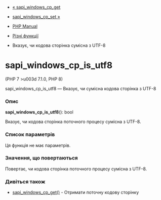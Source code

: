 - [« sapi_windows_cp_get](function.sapi-windows-cp-get.md)
- [sapi_windows_cp_set »](function.sapi-windows-cp-set.md)

- [PHP Manual](index.md)
- [Різні функції](ref.misc.md)
- Вказує, чи кодова сторінка сумісна з UTF-8

# sapi_windows_cp_is_utf8

(PHP 7 \>u003d 7.1.0, PHP 8)

sapi_windows_cp_is_utf8 — Вказує, чи сумісна кодова сторінка з
UTF-8

### Опис

**sapi_windows_cp_is_utf8**(): bool

Вказує, чи кодова сторінка поточного процесу сумісна з UTF-8.

### Список параметрів

Ця функція не має параметрів.

### Значення, що повертаються

Повертає, чи кодова сторінка поточного процесу сумісна з UTF-8.

### Дивіться також

- [sapi_windows_cp_get()](function.sapi-windows-cp-get.md) -
Отримати поточну кодову сторінку
